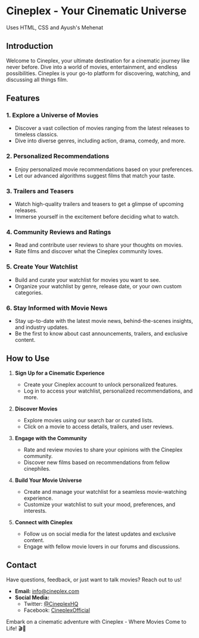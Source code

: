 # Cineplex - Your Cinematic Universe

Uses HTML, CSS and Ayush's Mehenat

## Introduction

Welcome to Cineplex, your ultimate destination for a cinematic journey like never before. Dive into a world of movies, entertainment, and endless possibilities. Cineplex is your go-to platform for discovering, watching, and discussing all things film.

## Features

### 1. **Explore a Universe of Movies**
   - Discover a vast collection of movies ranging from the latest releases to timeless classics.
   - Dive into diverse genres, including action, drama, comedy, and more.

### 2. **Personalized Recommendations**
   - Enjoy personalized movie recommendations based on your preferences.
   - Let our advanced algorithms suggest films that match your taste.

### 3. **Trailers and Teasers**
   - Watch high-quality trailers and teasers to get a glimpse of upcoming releases.
   - Immerse yourself in the excitement before deciding what to watch.

### 4. **Community Reviews and Ratings**
   - Read and contribute user reviews to share your thoughts on movies.
   - Rate films and discover what the Cineplex community loves.

### 5. **Create Your Watchlist**
   - Build and curate your watchlist for movies you want to see.
   - Organize your watchlist by genre, release date, or your own custom categories.

### 6. **Stay Informed with Movie News**
   - Stay up-to-date with the latest movie news, behind-the-scenes insights, and industry updates.
   - Be the first to know about cast announcements, trailers, and exclusive content.

## How to Use

1. **Sign Up for a Cinematic Experience**
   - Create your Cineplex account to unlock personalized features.
   - Log in to access your watchlist, personalized recommendations, and more.

2. **Discover Movies**
   - Explore movies using our search bar or curated lists.
   - Click on a movie to access details, trailers, and user reviews.

3. **Engage with the Community**
   - Rate and review movies to share your opinions with the Cineplex community.
   - Discover new films based on recommendations from fellow cinephiles.

4. **Build Your Movie Universe**
   - Create and manage your watchlist for a seamless movie-watching experience.
   - Customize your watchlist to suit your mood, preferences, and interests.

5. **Connect with Cineplex**
   - Follow us on social media for the latest updates and exclusive content.
   - Engage with fellow movie lovers in our forums and discussions.

## Contact

Have questions, feedback, or just want to talk movies? Reach out to us!

- **Email:** info@cineplex.com
- **Social Media:**
  - Twitter: [@CineplexHQ](https://twitter.com/CineplexHQ)
  - Facebook: [CineplexOfficial](https://www.facebook.com/CineplexOfficial)

Embark on a cinematic adventure with Cineplex - Where Movies Come to Life! 🎬🍿

